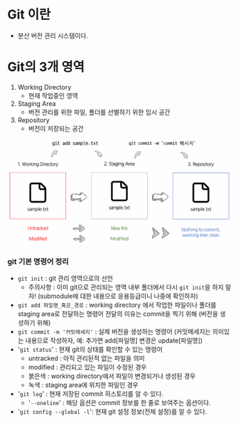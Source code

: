 # Git 이란
- 분산 버전 관리 시스템이다.

# Git의 3개 영역
1. Working Directory
    - 현재 작업중인 영역
2. Staging Area
    - 버전 관리를 위한 파일, 폴더를 선별하기 위한 임시 공간
3. Repository
    - 버전이 저장되는 공간

![git_basic](./asset/git_basic.png)


### git 기본 명령어 정리

- `git init` : git 관리 영역으로의 선언
    - 주의사항 : 이미 git으로 관리되는 영역 내부 폴더에서 다시 `git init`을 하지 말자! (submodule에 대한 내용으로 응용등급이니 나중에 확인하자)
- `git add 파일명_혹은_경로` : working directory 에서 작업한 파일이나 폴더를 staging area로 전달하는 명령어 전달의 이유는 commit을 찍기 위해 (버전을 생성하기 위해)
- `git commit -m '커밋메세지'` : 실제 버전을 생성하는 명령어 (커밋메세지는 의미있는 내용으로 작성하자, 예: 추가면 add[파일명] 변경은 update[파일명])
- '`git status`' : 현재 git의 상태를 확인할 수 있는 명령어
    - untracked : 아직 관리된적 없는 파일을 의미
    - modified : 관리되고 있는 파일이 수정된 경우
    - 붉은색 : working directory에서 파일이 변경되거나 생성된 경우
    - 녹색 : staging area에 위치한 파일인 경우
- '`git log`' : 현재 저장된 commit 히스토리를 알 수 있다.
    - '`--oneline`' : 해당 옵션은 commit 정보를 한 줄로 보여주는 옵션이다.
- '`git config --global -l`': 현재 git 설정 정보(전체 설정)를 알 수 있다.

